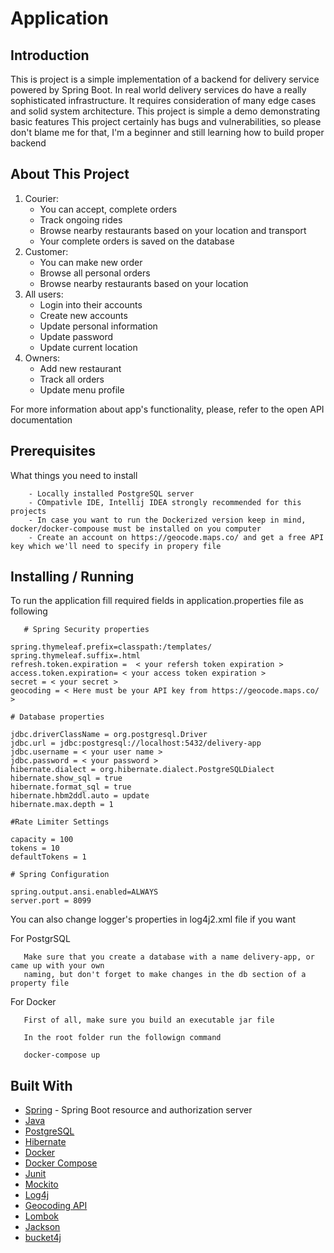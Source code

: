 # Application

## Introduction

This is project is a simple implementation of a backend for delivery service powered by Spring Boot.
In real world delivery services do have a really sophisticated infrastructure. It requires consideration
of many edge cases and solid system architecture. This project is simple a demo demonstrating basic features
This project certainly has bugs and vulnerabilities, so please don't blame me for that, I'm a beginner and still
learning how to build proper backend 

## About This Project
1. Courier:
   * You can accept, complete orders
   * Track ongoing rides
   * Browse nearby restaurants based on your location and transport
   * Your complete orders is saved on the database
2. Customer:
    * You can make new order
    * Browse all personal orders
    * Browse nearby restaurants based on your location
3. All users:
    * Login into their accounts
    * Create new accounts
    * Update personal information
    * Update password
    * Update current location 
4. Owners:
    * Add new restaurant
    * Track all orders
    * Update menu profile

For more information about app's functionality, please, refer to the open API documentation

## Prerequisites

What things you need to install

~~~
    - Locally installed PostgreSQL server
    - COmpativle IDE, Intellij IDEA strongly recommended for this projects
    - In case you want to run the Dockerized version keep in mind, docker/docker-compouse must be installed on you computer
    - Create an account on https://geocode.maps.co/ and get a free API key which we'll need to specify in propery file 
~~~

## Installing / Running
   To run the application fill required fields in application.properties file as following
~~~
   # Spring Security properties

spring.thymeleaf.prefix=classpath:/templates/
spring.thymeleaf.suffix=.html
refresh.token.expiration =  < your refersh token expiration >
access.token.expiration= < your access token expiration >
secret = < your secret >
geocoding = < Here must be your API key from https://geocode.maps.co/ >

# Database properties

jdbc.driverClassName = org.postgresql.Driver
jdbc.url = jdbc:postgresql://localhost:5432/delivery-app
jdbc.username = < your user name >
jdbc.password = < your password >
hibernate.dialect = org.hibernate.dialect.PostgreSQLDialect
hibernate.show_sql = true
hibernate.format_sql = true
hibernate.hbm2ddl.auto = update
hibernate.max.depth = 1

#Rate Limiter Settings

capacity = 100
tokens = 10
defaultTokens = 1

# Spring Configuration

spring.output.ansi.enabled=ALWAYS
server.port = 8099
~~~

You can also change logger's properties in log4j2.xml file if you want

For PostgrSQL

~~~
   Make sure that you create a database with a name delivery-app, or came up with your own
   naming, but don't forget to make changes in the db section of a property file
~~~

For Docker

~~~
   First of all, make sure you build an executable jar file
   
   In the root folder run the followign command
   
   docker-compose up
~~~


## Built With
- [Spring](https://spring.io/) - Spring Boot resource and authorization server
- [Java](https://www.oracle.com/technetwork/java/javase/overview/index.html)
- [PostgreSQL](https://www.postgresql.org/)
- [Hibernate](https://hibernate.org/)
- [Docker](https://www.docker.com/)
- [Docker Compose](https://docs.docker.com/compose/)
- [Junit](https://junit.org/junit5/)
- [Mockito](https://github.com/mockito/mockito)
- [Log4j](https://logging.apache.org/log4j/2.x/)
- [Geocoding API](https://geocode.maps.co/)
- [Lombok](https://projectlombok.org/)
- [Jackson](https://github.com/FasterXML/jackson)
- [bucket4j](https://bucket4j.com/)
